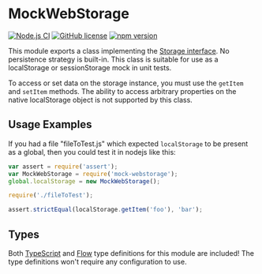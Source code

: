 # MockWebStorage

[![Node.js CI](https://github.com/Macil/mock-webstorage/actions/workflows/node.js.yml/badge.svg?branch=main)](https://github.com/Macil/mock-webstorage/actions/workflows/node.js.yml) [![GitHub license](https://img.shields.io/badge/license-MIT-blue.svg)](https://github.com/Macil/mock-webstorage/blob/master/LICENSE.txt) [![npm version](https://img.shields.io/npm/v/mock-webstorage.svg?style=flat)](https://www.npmjs.com/package/mock-webstorage)

This module exports a class implementing the [Storage
interface](https://developer.mozilla.org/en-US/docs/Web/API/Storage). No
persistence strategy is built-in. This class is suitable for use as a
localStorage or sessionStorage mock in unit tests.

To access or set data on the storage instance, you must use the `getItem` and
`setItem` methods. The ability to access arbitrary properties on the native
localStorage object is not supported by this class.

## Usage Examples

If you had a file "fileToTest.js" which expected `localStorage` to be present
as a global, then you could test it in nodejs like this:

```js
var assert = require('assert');
var MockWebStorage = require('mock-webstorage');
global.localStorage = new MockWebStorage();

require('./fileToTest');

assert.strictEqual(localStorage.getItem('foo'), 'bar');
```

## Types

Both [TypeScript](https://www.typescriptlang.org/) and
[Flow](https://flowtype.org/) type definitions for this module are included!
The type definitions won't require any configuration to use.
